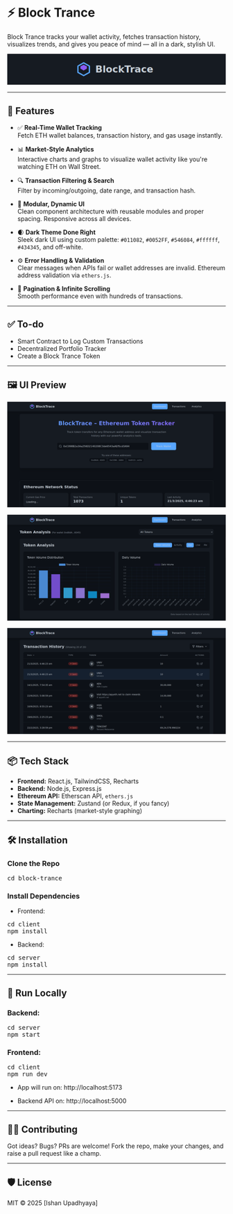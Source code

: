 # ⚡ Block Trance
  
Block Trance tracks your wallet activity, fetches transaction history, visualizes trends, and gives you peace of mind — all in a dark, stylish UI.

![Block Trance Banner](./assets/banner.png)

---

## 🚀 Features

- ✅ **Real-Time Wallet Tracking**  
  Fetch ETH wallet balances, transaction history, and gas usage instantly.

- 📊 **Market-Style Analytics**  
  Interactive charts and graphs to visualize wallet activity like you're watching ETH on Wall Street.

- 🔍 **Transaction Filtering & Search**  
  Filter by incoming/outgoing, date range, and transaction hash.

- 🧩 **Modular, Dynamic UI**  
  Clean component architecture with reusable modules and proper spacing. Responsive across all devices.

- 🌒 **Dark Theme Done Right**  
  Sleek dark UI using custom palette: `#011082`, `#0052FF`, `#546084`, `#ffffff`, `#434345`, and off-white.

- ⚙️ **Error Handling & Validation**  
  Clear messages when APIs fail or wallet addresses are invalid. Ethereum address validation via `ethers.js`.

- 🔁 **Pagination & Infinite Scrolling**  
  Smooth performance even with hundreds of transactions.

---

## ✅ To-do

- Smart Contract to Log Custom Transactions
- Decentralized Portfolio Tracker
- Create a Block Trance Token

---

## 🖼️ UI Preview

![Dashboard Preview](./assets/dashboard-preview.png)

![Analytics Preview](./assets/analytics-preview.png)

![Transactions_History Preview](./assets/history-preview.png)

---

## 📦 Tech Stack

- **Frontend:** React.js, TailwindCSS, Recharts  
- **Backend:** Node.js, Express.js  
- **Ethereum API:** Etherscan API, `ethers.js`  
- **State Management:** Zustand (or Redux, if you fancy)  
- **Charting:** Recharts (market-style graphing)

---

## 🛠️ Installation

### Clone the Repo
<pre>cd block-trance </pre>
### Install Dependencies
- Frontend:
<pre>cd client 
npm install</pre>
- Backend:
<pre>cd server 
npm install</pre>

---

## 🧪 Run Locally

### Backend:
<pre>cd server 
npm start</pre>

### Frontend:
<pre>cd client 
npm run dev</pre>

- App will run on: http://localhost:5173

- Backend API on: http://localhost:5000

---

## 👨‍💻 Contributing
Got ideas? Bugs? PRs are welcome!
Fork the repo, make your changes, and raise a pull request like a champ.

---

## 🛡 License
MIT © 2025 [Ishan Upadhyaya]

